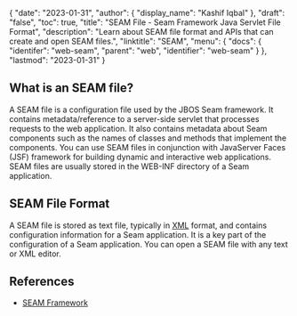 {
  "date": "2023-01-31",
  "author": {
    "display_name": "Kashif Iqbal"
  },
  "draft": "false",
  "toc": true,
  "title": "SEAM File - Seam Framework Java Servlet File Format",
  "description": "Learn about SEAM file format and APIs that can create and open SEAM files.",
  "linktitle": "SEAM",
  "menu": {
    "docs": {
      "identifer": "web-seam",
      "parent": "web",
      "identifier": "web-seam"
    }
  },
  "lastmod": "2023-01-31"
}

## What is an SEAM file?

A SEAM file is a configuration file used by the JBOS Seam framework. It contains metadata/reference to a server-side servlet that processes requests to the web application. It also contains metadata about Seam components such as the names of classes and methods that implement the components. You can use SEAM files in conjunction with JavaServer Faces (JSF) framework for building dynamic and interactive web applications. SEAM files are usually stored in the WEB-INF directory of a Seam application.

## SEAM File Format

A SEAM file is stored as text file, typically in [XML](/web/xml/) format, and contains configuration information for a Seam application. It is a key part of the configuration of a Seam application. You can open a SEAM file with any text or XML editor.

## References ##

- [SEAM Framework](https://www.seamframework.org/)
